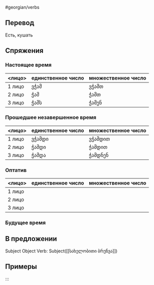 #georgian/verbs 
## Перевод
Есть, кушать
## Спряжения
### Настоящее время
<лицо>|единственное число|множественное число
--------|---------------------|------------------------
1 лицо | ვჭამ | ვჭამთ
2 лицо | ჭამ | ჭამთ
3 лицо | ჭამს | ჭამენ
### Прошедшее незавершенное время
<лицо>|единственное число|множественное число
--------|---------------------|------------------------
1 лицо | ვჭამდი | ვჭამდით
2 лицо | ჭამდი | ჭამდით
3 лицо | ჭამდა | ჭამდნენ
### Оптатив
<лицо>|единственное число|множественное число
--------|---------------------|------------------------
1 лицо | | 
2 лицо | | 
3 лицо | | 
### Будущее время
## В предложении
Subject Object Verb: Subject([[სახელობითი ბრუნვა]])
## Примеры
:::
